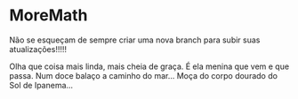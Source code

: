 # MoreMath

Não se esqueçam de sempre criar uma nova branch para subir suas atualizações!!!!!

Olha que coisa mais linda, mais cheia de graça. É ela menina que vem e que passa.
Num doce balaço a caminho do mar...
Moça do corpo dourado do Sol de Ipanema...
